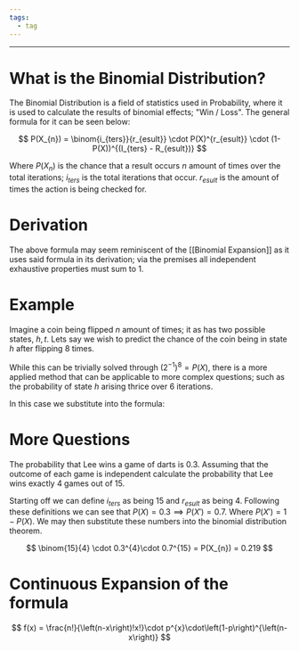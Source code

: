 ```yaml
---
tags:
  - tag
---
```

---

# What is the Binomial Distribution?

The Binomial Distribution is a field of statistics used in Probability, where it is used to calculate the results of binomial effects; "Win / Loss". The general formula for it can be seen below: 

$$
P(X_{n}) = \binom{i_{ters}}{r_{esult}} \cdot P(X)^{r_{esult}} \cdot (1-P(X))^{(I_{ters} - R_{esult})}
$$

Where $P(X_{n})$ is the chance that a result occurs $n$ amount of times over the total iterations; $i_{ters}$  is the total iterations that occur.  $r_{esult}$ is the amount of times the action is being checked for. 

# Derivation

The above formula may seem reminiscent of the [[Binomial Expansion]] as it uses said formula in its derivation; via the premises all independent exhaustive properties must sum to 1.

# Example 

Imagine a coin being flipped $n$ amount of times; it as has two possible states, $h,t$. Lets say we wish to predict the chance of the coin being in state $h$ after flipping $8$ times. 

While this can be trivially solved through $(2^{-1})^{8}= P(X)$, there is a more applied method that can be applicable to more complex questions; such as the probability of state $h$ arising thrice over $6$ iterations.

In this case we substitute into the formula: 



# More Questions

 The probability that Lee wins a game of darts is 0.3. Assuming that the outcome of each game is independent calculate the probability that Lee wins exactly 4 games out of 15.

Starting off we can define $i_{ters}$ as being 15 and $r_{esult}$ as being 4. Following these definitions we can see that $P(X) = 0.3 \implies P(X') = 0.7$. Where $P(X') = 1 - P(X)$. We may then substitute these numbers into the binomial distribution theorem. 

$$
\binom{15}{4} \cdot 0.3^{4}\cdot 0.7^{15} = P(X_{n}) = 0.219
$$

# Continuous Expansion of the formula
$$
f(x) = \frac{n!}{\left(n-x\right)!x!}\cdot p^{x}\cdot\left(1-p\right)^{\left(n-x\right)}
$$






